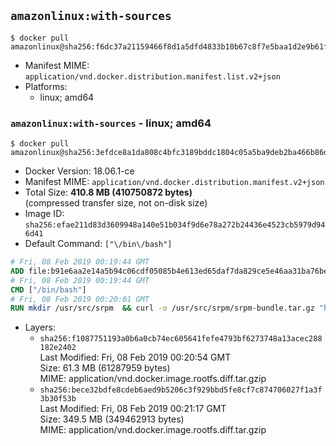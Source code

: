 ## `amazonlinux:with-sources`

```console
$ docker pull amazonlinux@sha256:f6dc37a21159466f8d1a5dfd4833b10b67c8f7e5baa1d2e9b61fcd5d0fef2951
```

-	Manifest MIME: `application/vnd.docker.distribution.manifest.list.v2+json`
-	Platforms:
	-	linux; amd64

### `amazonlinux:with-sources` - linux; amd64

```console
$ docker pull amazonlinux@sha256:3efdce8a1da808c4bfc3189bddc1804c05a5ba9deb2ba466b86ddc779058f970
```

-	Docker Version: 18.06.1-ce
-	Manifest MIME: `application/vnd.docker.distribution.manifest.v2+json`
-	Total Size: **410.8 MB (410750872 bytes)**  
	(compressed transfer size, not on-disk size)
-	Image ID: `sha256:efae211d83d3609948a140e51b034f9d6e78a272b24436e4523cb5979d946d41`
-	Default Command: `["\/bin\/bash"]`

```dockerfile
# Fri, 08 Feb 2019 00:19:44 GMT
ADD file:b91e6aa2e14a5b94c06cdf05085b4e613ed65daf7da829ce5e46aa31ba76be8f in / 
# Fri, 08 Feb 2019 00:19:44 GMT
CMD ["/bin/bash"]
# Fri, 08 Feb 2019 00:20:01 GMT
RUN mkdir /usr/src/srpm  && curl -o /usr/src/srpm/srpm-bundle.tar.gz "https://amazon-linux-docker-sources.s3-accelerate.amazonaws.com/srpm-bundle-706502614691a67a409d283302e1d1b5af9cb5511f58e39e3b66fd16d043ce84.tar.gz"  && echo "a6434df3b1dce89d3e10f273b1e81f11be6735698c6517b90751d35bb4addfb0  /usr/src/srpm/srpm-bundle.tar.gz" | sha256sum -c -
```

-	Layers:
	-	`sha256:f1087751193a0b6a0cb74ec605641fefe4793bf6273748a13acec288182e2402`  
		Last Modified: Fri, 08 Feb 2019 00:20:54 GMT  
		Size: 61.3 MB (61287959 bytes)  
		MIME: application/vnd.docker.image.rootfs.diff.tar.gzip
	-	`sha256:bece32bdfe8cdeb6aed9b5206c3f929bbd5fe8cf7c874706027f1a3f3b30f53b`  
		Last Modified: Fri, 08 Feb 2019 00:21:17 GMT  
		Size: 349.5 MB (349462913 bytes)  
		MIME: application/vnd.docker.image.rootfs.diff.tar.gzip
